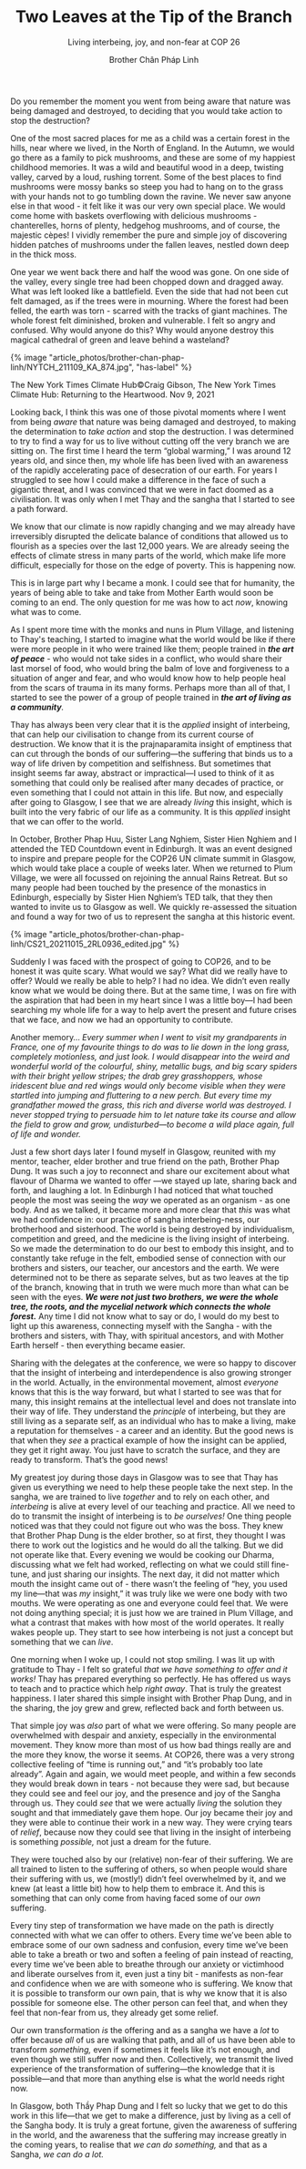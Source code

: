 ﻿---
title: Two Leaves at the Tip of the Branch
subtitle: Living interbeing, joy, and non-fear at COP 26
author: Brother Chân Pháp Linh
---

Do you remember the moment you went from being aware that nature was being damaged and destroyed, to deciding that you would take action to stop the destruction?

One of the most sacred places for me as a child was a certain forest in the hills, near where we lived, in the North of England. In the Autumn, we would go there as a family to pick mushrooms, and these are some of my happiest childhood memories. It was a wild and beautiful wood in a deep, twisting valley, carved by a loud, rushing torrent. Some of the best places to find mushrooms were mossy banks so steep you had to hang on to the grass with your hands not to go tumbling down the ravine. We never saw anyone else in that wood - it felt like it was our very own special place. We would come home with baskets overflowing with delicious mushrooms - chanterelles, horns of plenty, hedgehog mushrooms, and of course, the majestic cèpes! I vividly remember the pure and simple joy of discovering hidden patches of mushrooms under the fallen leaves, nestled down deep in the thick moss. 

One year we went back there and half the wood was gone. On one side of the valley, every single tree had been chopped down and dragged away. What was left looked like a battlefield. Even the side that had not been cut felt damaged, as if the trees were in mourning. Where the forest had been felled, the earth was torn - scarred with the tracks of giant machines. The whole forest felt diminished, broken and vulnerable. I felt so angry and confused. Why would anyone do this? Why would anyone destroy this magical cathedral of green and leave behind a wasteland?

<!-- https://craiggibsonphotographer.shootproof.com/gallery/nytclimatehub/album/11335889 -->
<!-- 21.11.09 Tuesday -->
{% image "article_photos/brother-chan-phap-linh/NYTCH_211109_KA_874.jpg", "has-label" %}

<p class="image-label">The New York Times Climate Hub<span class='note'>©Craig Gibson, The New York Times Climate Hub: Returning to the Heartwood. Nov 9, 2021</span></p>

Looking back, I think this was one of those pivotal moments where I went from being *aware* that nature was being damaged and destroyed, to making the determination to *take action* and stop the destruction. I was determined to try to find a way for us to live without cutting off the very branch we are sitting on. The first time I heard the term “global warming,” I was around 12 years old, and since then, my whole life has been lived with an awareness of the rapidly accelerating pace of desecration of our earth. For years I struggled to see how I could make a difference in the face of such a gigantic threat, and I was convinced that we were in fact doomed as a civilisation. It was only when I met Thay and the sangha that I started to see a path forward.

We know that our climate is now rapidly changing and we may already have irreversibly disrupted the delicate balance of conditions that allowed us to flourish as a species over the last 12,000 years. We are already seeing the effects of climate stress in many parts of the world, which make life more difficult, especially for those on the edge of poverty. This is happening now. 

This is in large part why I became a monk. I could see that for humanity, the years of being able to take and take from Mother Earth would soon be coming to an end. The only question for me was how to act *now*, knowing what was to come. 

As I spent more time with the monks and nuns in Plum Village, and listening to Thay's teaching, I started to imagine what the world would be like if there were more people in it who were trained like them; people trained in ***the art of peace*** - who would not take sides in a conflict, who would share their last morsel of food, who would bring the balm of love and forgiveness to a situation of anger and fear, and who would know how to help people heal from the scars of trauma in its many forms. Perhaps more than all of that, I started to see the power of a group of people trained in ***the art of living as a community**.* 

Thay has always been very clear that it is the *applied* insight of interbeing, that can help our civilisation to change from its current course of destruction. We know that it is the prajnaparamita insight of emptiness that can cut through the bonds of our suffering—the suffering that binds us to a way of life driven by competition and selfishness. But sometimes that insight seems far away, abstract or impractical—I used to think of it as something that could only be realised after many decades of practice, or even something that I could not attain in this life. But now, and especially after going to Glasgow, I see that we are already *living* this insight, which is built into the very fabric of our life as a community. It is this *applied* insight that we can offer to the world. 

In October, Brother Phap Huu, Sister Lang Nghiem, Sister Hien Nghiem and I attended the TED Countdown event in Edinburgh. It was an event designed to inspire and prepare people for the COP26 UN climate summit in Glasgow, which would take place a couple of weeks later. When we returned to Plum Village, we were all focussed on rejoining the annual Rains Retreat. But so many people had been touched by the presence of the monastics in Edinburgh, especially by Sister Hien Nghiem’s TED talk, that they then wanted to invite us to Glasgow as well. We quickly re-assessed the situation and found a way for two of us to represent the sangha at this historic event.

{% image "article_photos/brother-chan-phap-linh/CS21_20211015_2RL0936_edited.jpg" %}

Suddenly I was faced with the prospect of going to COP26, and to be honest it was quite scary. What would we say? What did we really have to offer? Would we really be able to help? I had no idea. We didn’t even really know what we would be doing there. But at the same time, I was on fire with the aspiration that had been in my heart since I was a little boy—I had been searching my whole life for a way to help avert the present and future crises that we face, and now we had an opportunity to contribute. 

Another memory… *Every summer when I went to visit my grandparents in France, one of my favourite things to do was to lie down in the long grass, completely motionless, and just look. I would disappear into the weird and wonderful world of the colourful, shiny, metallic bugs, and big scary spiders with their bright yellow stripes; the drab grey grasshoppers, whose iridescent blue and red wings would only become visible when they were startled into jumping and fluttering to a new perch. But every time my grandfather mowed the grass, this rich and diverse world was destroyed. I never stopped trying to persuade him to let nature take its course and allow the field to grow and grow, undisturbed—to become a wild place again, full of life and wonder.* 

Just a few short days later I found myself in Glasgow, reunited with my mentor, teacher, elder brother and true friend on the path, Brother Phap Dung. It was such a joy to reconnect and share our excitement about what flavour of Dharma we wanted to offer —we stayed up late, sharing back and forth, and laughing a lot. In Edinburgh I had noticed that what touched people the most was seeing the *way* we operated as an organism - as one body. And as we talked, it became more and more clear that *this* was what we had confidence in: our practice of sangha interbeing-ness, our brotherhood and sisterhood. The world is being destroyed by individualism, competition and greed, and the medicine is the living insight of interbeing. So we made the determination to do our best to embody this insight, and to constantly take refuge in the felt, embodied sense of connection with our brothers and sisters, our teacher, our ancestors and the earth. We were determined not to be there as separate selves, but as two leaves at the tip of the branch, knowing that in truth we were much more than what can be seen with the eyes. ***We were not just two brothers, we were the whole tree, the roots, and the mycelial network which connects the whole forest.*** Any time I did not know what to say or do, I would do my best to light up this awareness, connecting myself with the Sangha - with the brothers and sisters, with Thay, with spiritual ancestors, and with Mother Earth herself - then everything became easier. 

Sharing with the delegates at the conference, we were so happy to discover that the insight of interbeing and interdependence is also growing stronger in the world. Actually, in the environmental movement, almost *everyone* knows that this is the way forward, but what I started to see was that for many, this insight remains at the intellectual level and does not translate into their way of life. They understand the *principle* of interbeing, but they are still living as a separate self, as an individual who has to make a living, make a reputation for themselves - a career and an identity. But the good news is that when they *see* a practical example of how the insight can be applied, they get it right away. You just have to scratch the surface, and they are ready to transform. That’s the good news!

My greatest joy during those days in Glasgow was to see that Thay has given us everything we need to help these people take the next step. In the sangha, we are trained to live *together* and to rely on each other, and *interbeing* is alive at every level of our teaching and practice. All we need to do to transmit the insight of interbeing is to *be ourselves!* One thing people noticed was that they could not figure out who was the boss. They knew that Brother Phap Dung is the elder brother, so at first, they thought I was there to work out the logistics and he would do all the talking. But we did not operate like that. Every evening we would be cooking our Dharma, discussing what we felt had worked, reflecting on what we could still fine-tune, and just sharing our insights. The next day, it did not matter which mouth the insight came out of - there wasn’t the feeling of “hey, you used my line—that was *my* insight,” it was truly like we were one body with two mouths. We were operating as one and everyone could feel that. We were not doing anything special; it is just how we are trained in Plum Village, and what a contrast that makes with how most of the world operates. It really wakes people up. They start to see how interbeing is not just a concept but something that we can *live*. 

One morning when I woke up, I could not stop smiling. I was lit up with gratitude to Thay - I felt so grateful *that we have something to offer and it works!* Thay has prepared everything so perfectly. He has offered us ways to teach and to practice which help *right away*. That is truly the greatest happiness. I later shared this simple insight with Brother Phap Dung, and in the sharing, the joy grew and grew, reflected back and forth between us. 

That simple joy was *also* part of what we were offering. So many people are overwhelmed with despair and anxiety, especially in the environmental movement. They know more than most of us how bad things really are and the more they know, the worse it seems. At COP26, there was a very strong collective feeling of “time is running out,” and “it’s probably too late already”. Again and again, we would meet people, and within a few seconds they would break down in tears - not because they were sad, but because they could see and feel our joy, and the presence and joy of the Sangha through us. They could *see* that we were actually *living* the solution they sought and that immediately gave them hope. Our joy became their joy and they were able to continue their work in a new way. They were crying tears of *relief*, because now they could see that living in the insight of interbeing is something *possible,* not just a dream for the future. 

They were touched also by our (relative) non-fear of their suffering. We are all trained to listen to the suffering of others, so when people would share their suffering with us, we (mostly!) didn’t feel overwhelmed by it, and we knew (at least a little bit) how to help them to embrace it. And this is something that can only come from having faced some of our *own* suffering. 

Every tiny step of transformation we have made on the path is directly connected with what we can offer to others. Every time we’ve been able to embrace some of our own sadness and confusion, every time we’ve been able to take a breath or two and soften a feeling of pain instead of reacting, every time we’ve been able to breathe through our anxiety or victimhood and liberate ourselves from it, even just a tiny bit - manifests as non-fear and confidence when we are with someone who is suffering. We know that it is possible to transform our own pain, that is why we know that it is also possible for someone else. The other person can feel that, and when they feel that non-fear from us, they already get some relief.

Our own transformation *is* the offering and as a sangha we have a *lot* to offer because *all* of us are walking that path, and all of us have been able to transform *something,* even if sometimes it feels like it’s not enough, and even though we still suffer now and then. Collectively, we transmit the lived experience of the transformation of suffering—the knowledge that it is possible—and that more than anything else is what the world needs right now. 

In Glasgow, both Thầy Phap Dung and I felt so lucky that we get to do this work in this life—that we get to make a difference, just by living as a cell of the Sangha body. It is truly a great fortune, given the awareness of suffering in the world, and the awareness that the suffering may increase greatly in the coming years, to realise that *we can do something,* and that as a Sangha, *we can do a lot.*
